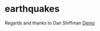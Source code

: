 # earthquakes
Regards and thanks to Dan Shiffman 
<a href = "https://jachen.github.io/earthquakes/">Demo</a>
